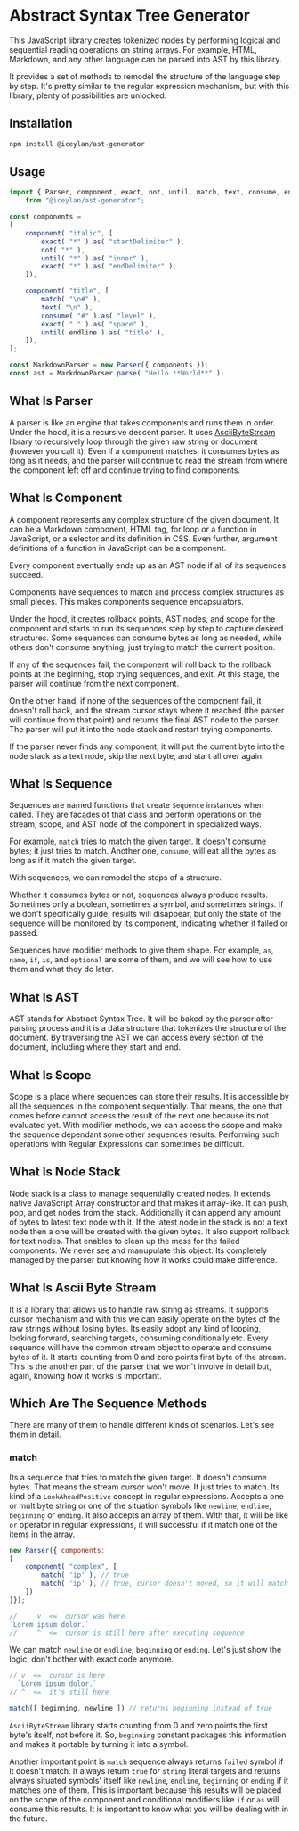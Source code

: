 # Abstract Syntax Tree Generator
This JavaScript library creates tokenized nodes by performing logical and sequential reading operations on string arrays. For example, HTML, Markdown, and any other language can be parsed into AST by this library.

It provides a set of methods to remodel the structure of the language step by step. It's pretty similar to the regular expression mechanism, but with this library, plenty of possibilities are unlocked.

## Installation

```bash
npm install @iceylan/ast-generator
```

## Usage

```javascript
import { Parser, component, exact, not, until, match, text, consume, endline }
	from "@iceylan/ast-generator";

const components = 
[
	component( "italic", [
		exact( "*" ).as( "startDelimiter" ),
		not( "*" ),
		until( "*" ).as( "inner" ),
		exact( "*" ).as( "endDelimiter" ),
	]),

	component( "title", [
		match( "\n#" ),
		text( "\n" ),
		consume( "#" ).as( "level" ),
		exact( " " ).as( "space" ),
		until( endline ).as( "title" ),
	]),
];

const MarkdownParser = new Parser({ components });
const ast = MarkdownParser.parse( "Hello **World**" );
```

## What Is Parser
A parser is like an engine that takes components and runs them in order. Under the hood, it is a recursive descent parser. It uses [AsciiByteStream](https://github.com/ismailceylan/ascii-byte-stream) library to recursively loop through the given raw string or document (however you call it). Even if a component matches, it consumes bytes as long as it needs, and the parser will continue to read the stream from where the component left off and continue trying to find components.

## What Is Component
A component represents any complex structure of the given document. It can be a Markdown component, HTML tag, for loop or a function in JavaScript, or a selector and its definition in CSS. Even further, argument definitions of a function in JavaScript can be a component.

Every component eventually ends up as an AST node if all of its sequences succeed.

Components have sequences to match and process complex structures as small pieces. This makes components sequence encapsulators.

Under the hood, it creates rollback points, AST nodes, and scope for the component and starts to run its sequences step by step to capture desired structures. Some sequences can consume bytes as long as needed, while others don't consume anything, just trying to match the current position.

If any of the sequences fail, the component will roll back to the rollback points at the beginning, stop trying sequences, and exit. At this stage, the parser will continue from the next component.

On the other hand, if none of the sequences of the component fail, it doesn't roll back, and the stream cursor stays where it reached (the parser will continue from that point) and returns the final AST node to the parser. The parser will put it into the node stack and restart trying components.

If the parser never finds any component, it will put the current byte into the node stack as a text node, skip the next byte, and start all over again.

## What Is Sequence
Sequences are named functions that create `Sequence` instances when called. They are facades of that class and perform operations on the stream, scope, and AST node of the component in specialized ways.

For example, `match` tries to match the given target. It doesn't consume bytes; it just tries to match. Another one, `consume`, will eat all the bytes as long as if it match the given target.

With sequences, we can remodel the steps of a structure.

Whether it consumes bytes or not, sequences always produce results. Sometimes only a boolean, sometimes a symbol, and sometimes strings. If we don't specifically guide, results will disappear, but only the state of the sequence will be monitored by its component, indicating whether it failed or passed.

Sequences have modifier methods to give them shape. For example, `as`, `name`, `if`, `is`, and `optional` are some of them, and we will see how to use them and what they do later.

## What Is AST
AST stands for Abstract Syntax Tree. It will be baked by the parser after parsing process and it is a data structure that tokenizes the structure of the document. By traversing the AST we can access every section of the document, including where they start and end.

## What Is Scope
Scope is a place where sequences can store their results. It is accessible by all the sequences in the component sequentially. That means, the one that comes before cannot access the result of the next one because its not evaluated yet. With modifier methods, we can access the scope and make the sequence dependant some other sequences results. Performing such operations with Regular Expressions can sometimes be difficult.

## What Is Node Stack
Node stack is a class to manage sequentially created nodes. It extends native JavaScript Array constructor and that makes it array-like. It can push, pop, and get nodes from the stack. Additionally it can append any amount of bytes to latest text node with it. If the latest node in the stack is not a text node then a one will be created with the given bytes. It also support rollback for text nodes. That enables to clean up the mess for the failed components. We never see and manupulate this object. Its completely managed by the parser but knowing how it works could make difference.

## What Is Ascii Byte Stream
It is a library that allows us to handle raw string as streams. It supports cursor mechanism and with this we can easily operate on the bytes of the raw strings without losing bytes. Its easily adopt any kind of looping, looking forward, searching targets, consuming conditionally etc. Every sequence will have the common stream object to operate and consume bytes of it. It starts counting from 0 and zero points first byte of the stream. This is the another part of the parser that we won't involve in detail but, again, knowing how it works is important.

## Which Are The Sequence Methods
There are many of them to handle different kinds of scenarios. Let's see them in detail.

### match
Its a sequence that tries to match the given target. It doesn't consume bytes. That means the stream cursor won't move. It just tries to match. Its kind of a `LookAheadPositive` concept in regular expressions. Accepts a one or multibyte string or one of the situation symbols like `newline`, `endline`, `beginning` or `ending`. It also accepts an array of them. With that, it will be like `or` operator in regular expressions, it will successful if it match one of the items in the array.

```js
new Parser({ components:
[
	component( "complex", [
		match( 'ip' ), // true
		match( 'ip' ), // true, cursor doesn't moved, so it will match again
	])
]});

//     v  <=  cursor was here
`Lorem ipsum dolor.`
//     ^  <=  cursor is still here after executing sequence
```

We can match `newline` or `endline`, `beginning` or `ending`. Let's just show the logic, don't bother with exact code anymore.

```js
// v  <=  cursor is here
  `Lorem ipsum dolor.`
// ^  <=  it's still here

match([ beginning, newline ]) // returns beginning instead of true 
```

`AsciiByteStream` library starts counting from 0 and zero points the first byte's itself, not before it. So, `beginning` constant packages this information and makes it portable by turning it into a symbol.

Another important point is `match` sequence always returns `failed` symbol if it doesn't match. It always return `true` for `string` literal targets and returns always situated symbols' itself like `newline`, `endline`, `beginning` or `ending` if it matches one of them. This is important because this results will be placed on the scope of the component and conditional modifiers like `if` or `as` will consume this results. It is important to know what you will be dealing with in the future.

<!-- For example, `as` method will create a sub-ast node and put captured data by sequence into it and this sub node will be placed into component's ast node.

`name` modifier will put result of the sequence into scope provided by component. Scope is accessible by all the sibling sequences in the component.

`if` or `is` modifiers will keep conditional expressions for the sequence. Before the sequence do its stuff, conditions will be executed and either the sequence will be executed or not. Ofcourse conditions will access the scope provided by component. So that means sequence can access preceded sequence results and make themselves dependant on them.

Sequences can be also optional. If a sequence failed to do what it said it would do, we can ignore it by `optional` method. It works like an alias of `if` or `is` modifier but conditionals works before the sequence and can't know what the state of the sequence is but optional will know the state. -->

